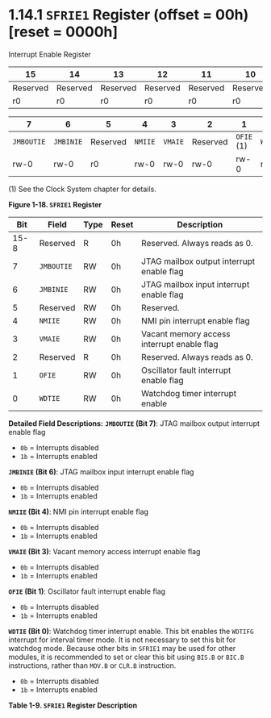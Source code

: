 # 1.14.1 `SFRIE1` Register (offset = 00h) [reset = 0000h]

Interrupt Enable Register

<a id="figure-1-18"></a>

| 15       | 14       | 13       | 12       | 11       | 10       | 9        | 8        |
| -------- | -------- | -------- | -------- | -------- | -------- | -------- | -------- |
| Reserved | Reserved | Reserved | Reserved | Reserved | Reserved | Reserved | Reserved |
| r0       | r0       | r0       | r0       | r0       | r0       | r0       | r0       |

| 7          | 6         | 5        | 4       | 3       | 2        | 1          | 0       |
| ---------- | --------- | -------- | ------- | ------- | -------- | ---------- | ------- |
| `JMBOUTIE` | `JMBINIE` | Reserved | `NMIIE` | `VMAIE` | Reserved | `OFIE` (1) | `WDTIE` |
| rw-0       | rw-0      | r0       | rw-0    | rw-0    | rw-0     | rw-0       | rw-0    |

(1) See the Clock System chapter for details.

**Figure 1-18. `SFRIE1` Register**

<a id="table-1-9"></a>

| Bit  | Field      | Type | Reset | Description |
| ---- | ---------- | ---- | ----- | ----------- |
| 15-8 | Reserved   | R    | 0h    | Reserved. Always reads as 0. |
| 7    | `JMBOUTIE` | RW   | 0h    | JTAG mailbox output interrupt enable flag |
| 6    | `JMBINIE`  | RW   | 0h    | JTAG mailbox input interrupt enable flag |
| 5    | Reserved   | RW   | 0h    | Reserved. |
| 4    | `NMIIE`    | RW   | 0h    | NMI pin interrupt enable flag |
| 3    | `VMAIE`    | RW   | 0h    | Vacant memory access interrupt enable flag |
| 2    | Reserved   | R    | 0h    | Reserved. Always reads as 0. |
| 1    | `OFIE`     | RW   | 0h    | Oscillator fault interrupt enable flag |
| 0    | `WDTIE`    | RW   | 0h    | Watchdog timer interrupt enable |

**Detailed Field Descriptions:**
**`JMBOUTIE` (Bit 7)**: JTAG mailbox output interrupt enable flag

- `0b` = Interrupts disabled
- `1b` = Interrupts enabled

**`JMBINIE` (Bit 6)**: JTAG mailbox input interrupt enable flag

- `0b` = Interrupts disabled
- `1b` = Interrupts enabled

**`NMIIE` (Bit 4)**: NMI pin interrupt enable flag

- `0b` = Interrupts disabled
- `1b` = Interrupts enabled

**`VMAIE` (Bit 3)**: Vacant memory access interrupt enable flag

- `0b` = Interrupts disabled
- `1b` = Interrupts enabled

**`OFIE` (Bit 1)**: Oscillator fault interrupt enable flag

- `0b` = Interrupts disabled
- `1b` = Interrupts enabled

**`WDTIE` (Bit 0)**: Watchdog timer interrupt enable. This bit enables the `WDTIFG` interrupt for
interval timer mode. It is not necessary to set this bit for watchdog mode. Because other bits in
`SFRIE1` may be used for other modules, it is recommended to set or clear this bit using `BIS.B` or
`BIC.B` instructions, rather than `MOV.B` or `CLR.B` instruction.

- `0b` = Interrupts disabled
- `1b` = Interrupts enabled

**Table 1-9. `SFRIE1` Register Description**
